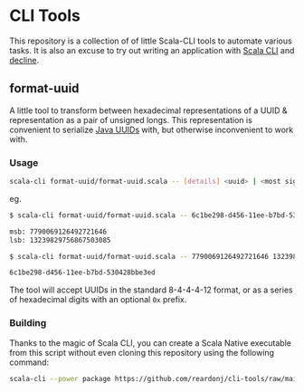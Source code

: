 # CLI Tools

This repository is a collection of of little Scala-CLI tools to automate various tasks. It is also an excuse to try out writing an application with [Scala CLI](https://scala-cli.virtuslab.org/) and [decline](https://ben.kirw.in/decline/).

## format-uuid

A little tool to transform between hexadecimal representations of a UUID & representation as a pair of unsigned longs.
This representation is convenient to serialize [Java UUIDs](https://docs.oracle.com/javase/8/docs/api/java/util/UUID.html) with, but otherwise inconvenient to work with.

### Usage

```sh
scala-cli format-uuid/format-uuid.scala -- [details] <uuid> | <most significant bits> <least significant bits>
```

eg. 
```sh 
$ scala-cli format-uuid/format-uuid.scala -- 6c1be298-d456-11ee-b7bd-530428bbe3ed

msb: 7790069126492721646
lsb: 13239829756867503085

$ scala-cli format-uuid/format-uuid.scala -- 7790069126492721646 13239829756867503085

6c1be298-d456-11ee-b7bd-530428bbe3ed
```

The tool will accept UUIDs in the standard 8-4-4-4-12 format, or as a series of hexadecimal digits with an optional `0x` prefix.
### Building

Thanks to the magic of Scala CLI, you can create a Scala Native executable from this script without even cloning this repository using the following command:

```sh
scala-cli --power package https://github.com/reardonj/cli-tools/raw/main/format-uuid/format-uuid.scala -o format-uuid -f --native --native-mode release-fast --native-gc none
```